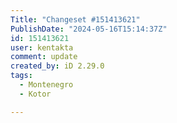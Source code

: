 ```yaml
---
Title: "Changeset #151413621"
PublishDate: "2024-05-16T15:14:37Z"
id: 151413621
user: kentakta
comment: update
created_by: iD 2.29.0
tags:
  - Montenegro
  - Kotor

---
```

